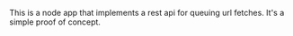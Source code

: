 This is a node app that implements a rest api for queuing url fetches. It's a simple proof of concept.
